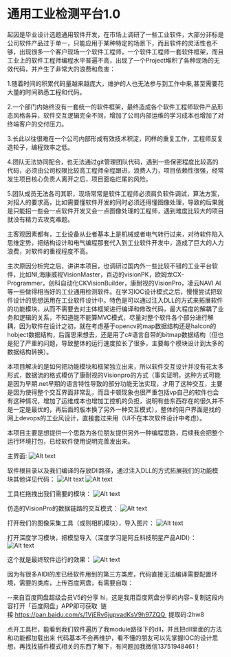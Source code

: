 # 通用工业检测平台1.0
起因是毕业设计选题通用软件开发，在市场上调研了一些工业软件，大部分非标是公司软件产品过于单一，只能应用于某种特定的场景下，而且软件的灵活性也不够，出现很多一个客户现场一个软件工程师，一个软件工程师一套软件框架，而且工业上的软件工程师编程水平普遍不高，出现了一个Project堆积了各种现场的无效代码，并产生了非常大的浪费和危害：

1.随着时间的积累代码量越来越庞大，维护的人也无法参与到工作中来,甚至需要花大量的时间熟悉工程和代码。

2.一个部门内始终没有一套统一的软件框架，最终造成各个软件工程师软件产品形态风格各异，软件交互逻辑完全不同，增加了公司内部运维的学习成本也增加了对终端客户的交付压力。

3.长此以往很难在一个公司内部形成有效技术积淀，同样的重复工作，工程师反复造轮子，编程效率之低。

4.团队无法协同配合，也无法通过git管理团队代码，遇到一些保密程度比较高的代码，必须由公司权限比较高工程师全程跟进，浪费人力，项目依赖性很强，经常发生项目核心负责人离开之后，项目面临烂尾的风险。

5.团队成员无法各司其职，现场常常是软件工程师必须肩负软件调试，算法方案，对招人的要求高，比如需要懂软件开发的同时必须还得懂图像处理，导致的后果就是只能招一些会一点软件开发又会一点图像处理的工程师，遇到难度比较大的项目就没有精力去攻克难题。

主客观因素都有，工业设备从业者基本上是机械或者电气转行过来，对待软件陷入思维定势，把结构设计和电气编程那套代入到工业软件开发中，造成了巨大的人力浪费，对软件的重视程度不高。

主次原因分析完之后，讲讲本项目，也调研过国内外一些比较不错的工业平台软件，比如NI,海康威视VisionMaster，百迈的visionPK，欧姆龙CX-Programmer，创科自动化CKVisionBuilder，康耐视的VisionPro，凌云NAVI AI等一些做得相当好的工业通用检测软件。在学习IOC设计模式之后，慢慢尝试把软件设计的思想运用在工业软件设计中。特色是可以通过注入DLL的方式来拓展软件的功能模块，从而不需要去对主体框架进行编译和修改代码，最大程度的解耦了业务和逻辑的关系，不知道能不能算MVC模式，尽量对整个软件各个部分进行解耦，因为软件在设计之初，就在考虑基于opencv的map数据结构还是halcon的hobject数据结构，后面思来想去，还是用了c#语言自带的bitmap数据结构（但也是犯了严重的问题，导致整体的运行速度拉长了很多，主要每个模块设计到太多的数据结构转换）。

本项目解决的是如何把功能模块和框架独立出来，所以软件交互设计并没有花太多形式，数据流的格式模仿了康耐视的Visionpro的方式（事实证明，这种方式可能是因为早期.net早期的语言特性导致的部分功能无法实现，才用了这种交互，主要是因为使得整个交互界面非常乱，而且卡顿现象也很严重包括vp自己的软件也会有这种情况，增加了运维成本也增加工控机的负担，说明有些东西存在的很久并不是一定是最优的，再后面的版本换了另外一种交互模式），整体的用户界面是找的网上devops的工业风设计，直接套过来用（UI不在本次软件设计中考虑）。

本项目主要是想提供一个思路为各位朋友提供另外一种编程思路，后续我会把整个运行环境打包，已经软件使用说明完善发出来。

主界面:
![Alt text](https://github.com/hass1mf/General-Visual-Inspection-Platform-1.0/blob/main/image/1.png)


软件根目录以及我们编译的存放Dll路径，通过注入DLL的方式拓展我们的功能模块其他详见代码：
![Alt text](https://github.com/hass1mf/General-Visual-Inspection-Platform-1.0/blob/main/image/6.png)
![Alt text](https://github.com/hass1mf/General-Visual-Inspection-Platform-1.0/blob/main/image/8.png)


工具栏拖拽出我们需要的模块：
![Alt text](https://github.com/hass1mf/General-Visual-Inspection-Platform-1.0/blob/main/image/2.png)


仿造的VisionPro的数据链路的交互模式：
![Alt text](https://github.com/hass1mf/General-Visual-Inspection-Platform-1.0/blob/main/image/3.png)


打开我们的图像采集工具（或则相机模块），导入图片：
![Alt text](https://github.com/hass1mf/General-Visual-Inspection-Platform-1.0/blob/main/image/4.png)

打开深度学习模块，把模型导入（深度学习是阿丘科技明星产品AIDI）：
![Alt text](https://github.com/hass1mf/General-Visual-Inspection-Platform-1.0/blob/main/image/5.png)


这个就是最终软件运行的效果：
![Alt text](https://github.com/hass1mf/General-Visual-Inspection-Platform-1.0/blob/main/image/9.png)


因为有很多AIDI的库已经软件用到的第三方类库，代码直接无法编译需要配置环境，需要的类库，上传百度网盘，有需要自取：

--来自百度网盘超级会员V5的分享
hi，这是我用百度网盘分享的内容~复制这段内容打开「百度网盘」APP即可获取 
链接:https://pan.baidu.com/s/1VjERv6jupvadKsV9h97ZQQ 
提取码:2hw8


点开工具栏，能看到我们软件遍历了我module路径下的dll，并且把dll里面的方法和功能都加载出来
代码基本不会再维护，看不懂的朋友可以先掌握IOC的设计思想，再找找插件模式相关的东西了解下，有问题加我微信13751948461！
